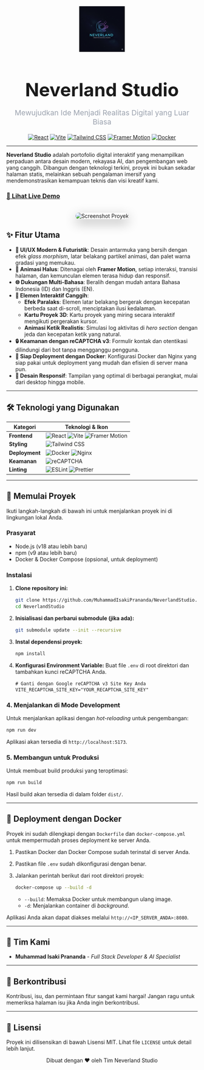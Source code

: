 <div align="center">
  <img src="./public/Logo Navbar .png" alt="Neverland Studio Logo" width="120" />
  <h1 style="font-size: 3rem; font-weight: bold; margin-bottom: 0;">Neverland Studio</h1>
  <p style="font-size: 1.2rem; color: #9ca3af;">Mewujudkan Ide Menjadi Realitas Digital yang Luar Biasa</p>
</div>

<div align="center">

[![React](https://img.shields.io/badge/React-18.2.0-61DAFB?style=for-the-badge&logo=react)](https://reactjs.org/)
[![Vite](https://img.shields.io/badge/Vite-4.4.5-646CFF?style=for-the-badge&logo=vite)](https://vitejs.dev/)
[![Tailwind CSS](https://img.shields.io/badge/Tailwind_CSS-3.3.3-38B2AC?style=for-the-badge&logo=tailwind-css)](https://tailwindcss.com/)
[![Framer Motion](https://img.shields.io/badge/Framer_Motion-10.16.4-f864c3?style=for-the-badge&logo=framer)](https://www.framer.com/motion/)
[![Docker](https://img.shields.io/badge/Docker-blue?style=for-the-badge&logo=docker&logoColor=white)](https://www.docker.com/)

</div>

---

**Neverland Studio** adalah portofolio digital interaktif yang menampilkan perpaduan antara desain modern, rekayasa AI, dan pengembangan web yang canggih. Dibangun dengan teknologi terkini, proyek ini bukan sekadar halaman statis, melainkan sebuah pengalaman imersif yang mendemonstrasikan kemampuan teknis dan visi kreatif kami.

### [🔗 Lihat Live Demo](https://your-live-demo-link.com)

<br>

<!-- Anda bisa mengganti URL gambar di bawah dengan screenshot atau GIF dari proyek Anda -->
<div align="center">
  <img src="https://images.unsplash.com/photo-1487017159836-4e23ece2e4cf?ixlib=rb-4.0.3&auto=format&fit=crop&w=1000&q=80" alt="Screenshot Proyek" width="800" style="border-radius: 12px; box-shadow: 0 10px 30px rgba(0,0,0,0.3);" />
</div>

## ✨ Fitur Utama

- **🎨 UI/UX Modern & Futuristik**: Desain antarmuka yang bersih dengan efek *glass morphism*, latar belakang partikel animasi, dan palet warna gradasi yang memukau.
- **🚀 Animasi Halus**: Ditenagai oleh **Framer Motion**, setiap interaksi, transisi halaman, dan kemunculan elemen terasa hidup dan responsif.
- **🌐 Dukungan Multi-Bahasa**: Beralih dengan mudah antara Bahasa Indonesia (ID) dan Inggris (EN).
- **🤖 Elemen Interaktif Canggih**:
  - **Efek Paralaks**: Elemen latar belakang bergerak dengan kecepatan berbeda saat di-scroll, menciptakan ilusi kedalaman.
  - **Kartu Proyek 3D**: Kartu proyek yang miring secara interaktif mengikuti pergerakan kursor.
  - **Animasi Ketik Realistis**: Simulasi log aktivitas di *hero section* dengan jeda dan kecepatan ketik yang natural.
- **🔒 Keamanan dengan reCAPTCHA v3**: Formulir kontak dan otentikasi dilindungi dari bot tanpa mengganggu pengguna.
- **🐳 Siap Deployment dengan Docker**: Konfigurasi Docker dan Nginx yang siap pakai untuk deployment yang mudah dan efisien di server mana pun.
- **📱 Desain Responsif**: Tampilan yang optimal di berbagai perangkat, mulai dari desktop hingga mobile.

---

## 🛠️ Teknologi yang Digunakan

| Kategori        | Teknologi & Ikon                                                                                                                                                                                                                                                                                                                                 |
|-----------------|--------------------------------------------------------------------------------------------------------------------------------------------------------------------------------------------------------------------------------------------------------------------------------------------------------------------------------------------------|
| **Frontend**     | ![React](https://img.shields.io/badge/React-20232A?style=for-the-badge&logo=react&logoColor=61DAFB) ![Vite](https://img.shields.io/badge/Vite-646CFF?style=for-the-badge&logo=vite&logoColor=white) ![Framer Motion](https://img.shields.io/badge/Framer_Motion-000000?style=for-the-badge&logo=framer&logoColor=white) |
| **Styling**      | ![Tailwind CSS](https://img.shields.io/badge/Tailwind_CSS-38B2AC?style=for-the-badge&logo=tailwind-css&logoColor=white)                                                                                                                                                                                                                          |
| **Deployment**   | ![Docker](https://img.shields.io/badge/Docker-2496ED?style=for-the-badge&logo=docker&logoColor=white) ![Nginx](https://img.shields.io/badge/Nginx-009639?style=for-the-badge&logo=nginx&logoColor=white)                                                                                                                                         |
| **Keamanan**     | ![reCAPTCHA](https://img.shields.io/badge/reCAPTCHA_v3-4285F4?style=for-the-badge&logo=google&logoColor=white)                                                                                                                                                                                                                                   |
| **Linting**      | ![ESLint](https://img.shields.io/badge/ESLint-4B32C3?style=for-the-badge&logo=eslint&logoColor=white) ![Prettier](https://img.shields.io/badge/Prettier-F7B93E?style=for-the-badge&logo=prettier&logoColor=white)                                                                                                                                |                                                                                                                                                                                                                                                                                                                                                                                                                                                                                                                                                                                                         

---

## 🚀 Memulai Proyek

Ikuti langkah-langkah di bawah ini untuk menjalankan proyek ini di lingkungan lokal Anda.

### Prasyarat

- Node.js (v18 atau lebih baru)
- npm (v9 atau lebih baru)
- Docker & Docker Compose (opsional, untuk deployment)

### Instalasi

1.  **Clone repository ini:**
    ```bash
    git clone https://github.com/MuhammadIsakiPrananda/NeverlandStudio.git
    cd NeverlandStudio
    ```

2.  **Inisialisasi dan perbarui submodule (jika ada):**
    ```bash
    git submodule update --init --recursive
    ```

3.  **Instal dependensi proyek:**
    ```bash
    npm install
    ```

3.  **Konfigurasi Environment Variable:**
    Buat file `.env` di root direktori dan tambahkan kunci reCAPTCHA Anda.
    ```
    # Ganti dengan Google reCAPTCHA v3 Site Key Anda
    VITE_RECAPTCHA_SITE_KEY="YOUR_RECAPTCHA_SITE_KEY"
    ```

### 4. Menjalankan di Mode Development

Untuk menjalankan aplikasi dengan *hot-reloading* untuk pengembangan:

```bash
npm run dev
```

Aplikasi akan tersedia di `http://localhost:5173`.

### 5. Membangun untuk Produksi

Untuk membuat build produksi yang teroptimasi:

```bash
npm run build
```

Hasil build akan tersedia di dalam folder `dist/`.

---

## 🐳 Deployment dengan Docker

Proyek ini sudah dilengkapi dengan `Dockerfile` dan `docker-compose.yml` untuk mempermudah proses deployment ke server Anda.

1.  Pastikan Docker dan Docker Compose sudah terinstal di server Anda.
2.  Pastikan file `.env` sudah dikonfigurasi dengan benar.
3.  Jalankan perintah berikut dari root direktori proyek:

    ```bash
    docker-compose up --build -d
    ```

    - `--build`: Memaksa Docker untuk membangun ulang image.
    - `-d`: Menjalankan container di *background*.

Aplikasi Anda akan dapat diakses melalui `http://<IP_SERVER_ANDA>:8080`.

---

## 👥 Tim Kami

- **Muhammad Isaki Prananda** - *Full Stack Developer & AI Specialist*
---

## 🤝 Berkontribusi

Kontribusi, isu, dan permintaan fitur sangat kami hargai! Jangan ragu untuk memeriksa halaman isu jika Anda ingin berkontribusi.

---

## 📜 Lisensi

Proyek ini dilisensikan di bawah Lisensi MIT. Lihat file `LICENSE` untuk detail lebih lanjut.

<div align="center">
  <p>Dibuat dengan ❤️ oleh Tim Neverland Studio</p>
</div>
